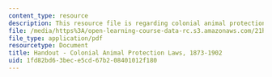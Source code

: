 ```yaml
---
content_type: resource
description: This resource file is regarding colonial animal protection laws, 1873.
file: /media/https%3A/open-learning-course-data-rc.s3.amazonaws.com/21h-380j-people-and-other-animals-fall-2013/1fd82bd63bece5cd67b208401012f180_MIT21H_380F13_laws.pdf
file_type: application/pdf
resourcetype: Document
title: Handout - Colonial Animal Protection Laws, 1873-1902
uid: 1fd82bd6-3bec-e5cd-67b2-08401012f180
---
```

